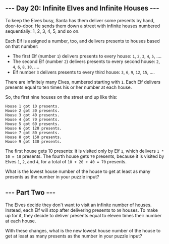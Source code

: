## --- Day 20: Infinite Elves and Infinite Houses ---

To keep the Elves busy, Santa has them deliver some presents by hand, door-to-door. He sends them down a street with infinite houses numbered sequentially: 1, 2, 3, 4, 5, and so on.

Each Elf is assigned a number, too, and delivers presents to houses based on that number:

 - The first Elf (number `1`) delivers presents to every house: `1`, `2`, `3`, `4`, `5`, ....
 - The second Elf (number `2`) delivers presents to every second house: `2`, `4`, `6`, `8`, `10`, ....
 - Elf number `3` delivers presents to every third house: `3`, `6`, `9`, `12`, `15`, ....

There are infinitely many Elves, numbered starting with `1`. Each Elf delivers presents equal to ten times his or her number at each house.

So, the first nine houses on the street end up like this:

```
House 1 got 10 presents.
House 2 got 30 presents.
House 3 got 40 presents.
House 4 got 70 presents.
House 5 got 60 presents.
House 6 got 120 presents.
House 7 got 80 presents.
House 8 got 150 presents.
House 9 got 130 presents.
```

The first house gets 10 presents: it is visited only by Elf `1`, which delivers `1 * 10 = 10` presents. The fourth house gets `70` presents, because it is visited by Elves `1`, `2`, and `4`, for a total of `10 + 20 + 40 = 70` presents.

What is the lowest house number of the house to get at least as many presents as the number in your puzzle input?

## --- Part Two ---

The Elves decide they don't want to visit an infinite number of houses. Instead, each Elf will stop after delivering presents to `50` houses. To make up for it, they decide to deliver presents equal to eleven times their number at each house.

With these changes, what is the new lowest house number of the house to get at least as many presents as the number in your puzzle input?
